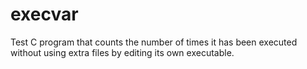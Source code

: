 # execvar
Test C program that counts the number of times it has been executed without using extra files by editing its own executable.

